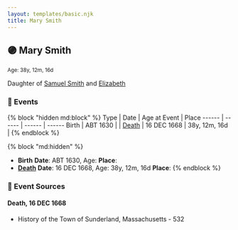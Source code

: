 ```yaml
---
layout: templates/basic.njk
title: Mary Smith
---
```

## 🟣 Mary Smith
<small>Age: 38y, 12m, 16d</small>

Daughter of [Samuel Smith](/people/8/86804391) and [Elizabeth ](/people/7/71389724)

### 📆 Events

{% block "hidden md:block" %}
Type | Date | Age at Event | Place
------ | ------ | ------ | ------
Birth | ABT 1630 |  |
[Death](#event-event-3) | 16 DEC 1668 | 38y, 12m, 16d |
{% endblock %}

{% block "md:hidden" %}
- **Birth**
**Date**: ABT 1630, Age:
**Place**:
- **[Death](#event-event-3)**
**Date**: 16 DEC 1668, Age: 38y, 12m, 16d
**Place**:
{% endblock %}

### 📰 Event Sources

#### <a id="event-event-3"></a> Death, 16 DEC 1668
* History of the Town of Sunderland, Massachusetts  - 532
